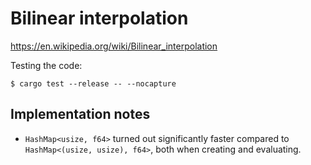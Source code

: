 # Bilinear interpolation

https://en.wikipedia.org/wiki/Bilinear_interpolation

Testing the code:
```
$ cargo test --release -- --nocapture
```

## Implementation notes

- `HashMap<usize, f64>` turned out significantly faster compared to
  `HashMap<(usize, usize), f64>`, both when creating and evaluating.
